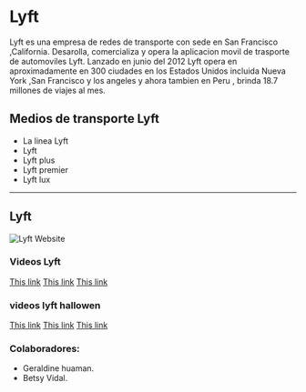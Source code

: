 # Lyft

Lyft es una empresa de redes de transporte con sede en San Francisco ,California. Desarolla, comercializa y opera la aplicacion movil de trasporte de automoviles Lyft. Lanzado en junio del 2012 Lyft opera en aproximadamente en 300 ciudades en los Estados Unidos incluida Nueva York ,San Francisco y los angeles y ahora tambien en Peru , brinda 18.7 millones de viajes al mes.

## Medios de transporte Lyft
<ul>
<li>La linea Lyft</li>
<li> Lyft</li>
<li>Lyft plus</li>
<li>Lyft premier</li>
<li>Lyft lux</li>
</ul>

***

## Lyft


![Lyft Website](docs/fullpage.png)


### Videos Lyft
  [This link](https://www.youtube.com/watch?v=fLSmUWOYpKw)
  [This link](https://www.youtube.com/watch?v=V7j8Aqxmbs8)
  [This link](https://www.youtube.com/watch?v=xj2VWLV0xCU)

### videos lyft hallowen
  [This link](https://youtu.be/8-j21rCyVK4)
  [This link](https://www.youtube.com/user/LyftVideos)
  [This link](https://youtu.be/1vycaHQgYOs)


### Colaboradores:

* Geraldine huaman.
* Betsy Vidal.
